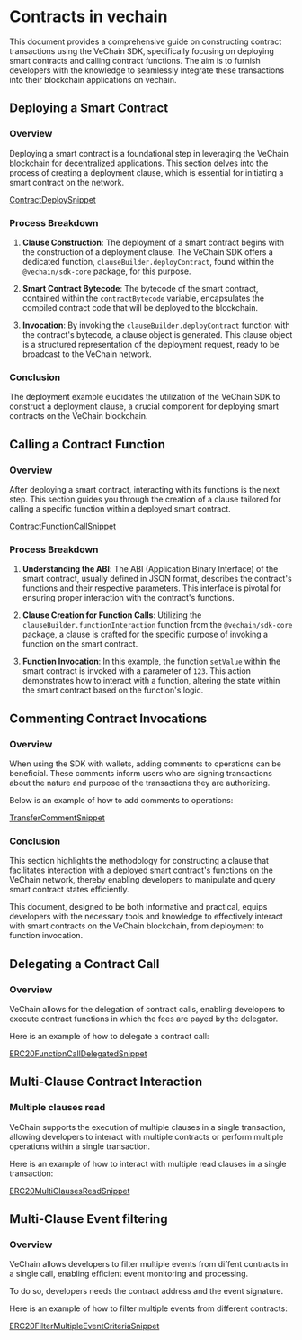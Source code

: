 # Contracts in vechain

This document provides a comprehensive guide on constructing contract transactions using the VeChain SDK, specifically focusing on deploying smart contracts and calling contract functions. The aim is to furnish developers with the knowledge to seamlessly integrate these transactions into their blockchain applications on vechain.

## Deploying a Smart Contract

### Overview

Deploying a smart contract is a foundational step in leveraging the VeChain blockchain for decentralized applications. This section delves into the process of creating a deployment clause, which is essential for initiating a smart contract on the network.

[ContractDeploySnippet](examples/contracts/contract-deploy.ts)

### Process Breakdown

1. **Clause Construction**: The deployment of a smart contract begins with the construction of a deployment clause. The VeChain SDK offers a dedicated function, `clauseBuilder.deployContract`, found within the `@vechain/sdk-core` package, for this purpose.

2. **Smart Contract Bytecode**: The bytecode of the smart contract, contained within the `contractBytecode` variable, encapsulates the compiled contract code that will be deployed to the blockchain.

3. **Invocation**: By invoking the `clauseBuilder.deployContract` function with the contract's bytecode, a clause object is generated. This clause object is a structured representation of the deployment request, ready to be broadcast to the VeChain network.

### Conclusion

The deployment example elucidates the utilization of the VeChain SDK to construct a deployment clause, a crucial component for deploying smart contracts on the VeChain blockchain.

## Calling a Contract Function

### Overview

After deploying a smart contract, interacting with its functions is the next step. This section guides you through the creation of a clause tailored for calling a specific function within a deployed smart contract.

[ContractFunctionCallSnippet](examples/contracts/contract-function-call.ts)

### Process Breakdown

1. **Understanding the ABI**: The ABI (Application Binary Interface) of the smart contract, usually defined in JSON format, describes the contract's functions and their respective parameters. This interface is pivotal for ensuring proper interaction with the contract's functions.

2. **Clause Creation for Function Calls**: Utilizing the `clauseBuilder.functionInteraction` function from the `@vechain/sdk-core` package, a clause is crafted for the specific purpose of invoking a function on the smart contract.

3. **Function Invocation**: In this example, the function `setValue` within the smart contract is invoked with a parameter of `123`. This action demonstrates how to interact with a function, altering the state within the smart contract based on the function's logic.

## Commenting Contract Invocations

### Overview

When using the SDK with wallets, adding comments to operations can be beneficial. These comments inform users who are signing transactions about the nature and purpose of the transactions they are authorizing.

Below is an example of how to add comments to operations:

[TransferCommentSnippet](examples/contracts/contract-transfer-ERC20-token.ts)


### Conclusion

This section highlights the methodology for constructing a clause that facilitates interaction with a deployed smart contract's functions on the VeChain network, thereby enabling developers to manipulate and query smart contract states efficiently.

This document, designed to be both informative and practical, equips developers with the necessary tools and knowledge to effectively interact with smart contracts on the VeChain blockchain, from deployment to function invocation.

## Delegating a Contract Call

### Overview

VeChain allows for the delegation of contract calls, enabling developers to execute contract functions in which the fees are payed by the delegator.

Here is an example of how to delegate a contract call:

[ERC20FunctionCallDelegatedSnippet](examples/contracts/contract-delegation-ERC20.ts)

## Multi-Clause Contract Interaction

### Multiple clauses read

VeChain supports the execution of multiple clauses in a single transaction, allowing developers to interact with multiple contracts or perform multiple operations within a single transaction.

Here is an example of how to interact with multiple read clauses in a single transaction:

[ERC20MultiClausesReadSnippet](examples/contracts/contract-create-ERC20-token.ts)


## Multi-Clause Event filtering

### Overview

VeChain allows developers to filter multiple events from diffent contracts in a single call, enabling efficient event monitoring and processing.

To do so, developers needs the contract address and the event signature.

Here is an example of how to filter multiple events from different contracts:

[ERC20FilterMultipleEventCriteriaSnippet](examples/contracts/contract-event-filter.ts)